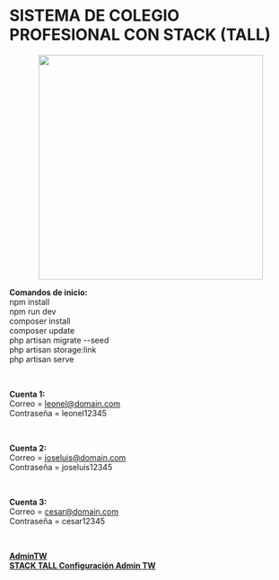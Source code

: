 # SISTEMA DE COLEGIO PROFESIONAL CON STACK (TALL)

<center><img height = 400 src="https://i.ytimg.com/vi/cgofG-VxdAs/maxresdefault.jpg"></img></center>

**Comandos de inicio:** <br>
npm install <br>
npm run dev <br>
composer install <br>
composer update <br>
php artisan migrate --seed <br>
php artisan storage:link <br>
php artisan serve <br>

<br>

**Cuenta 1:** <br>
Correo = leonel@domain.com <br>
Contraseña = leonel12345 <br>

<br>

**Cuenta 2:** <br>
Correo = joseluis@domain.com <br>
Contraseña = joseluis12345 <br>

<br>

**Cuenta 3:** <br>
Correo = cesar@domain.com <br>
Contraseña = cesar12345 <br>

<br>

<a href="https://laraveladmintw.com/">**AdminTW**</a> <br>
<a href="https://larainfo.com/blogs/laravel-9-install-setup-talltailwind-alpinejs-livewire-admin-panel">**STACK TALL Configuración Admin TW**</a> <br>
